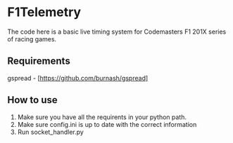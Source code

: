 F1Telemetry
===========

The code here is a basic live timing system for Codemasters F1 201X series of racing games.

## Requirements ##

gspread - [https://github.com/burnash/gspread]

## How to use ##

1. Make sure you have all the requirents in your python path.
2. Make sure config.ini is up to date with the correct information
3. Run socket_handler.py
